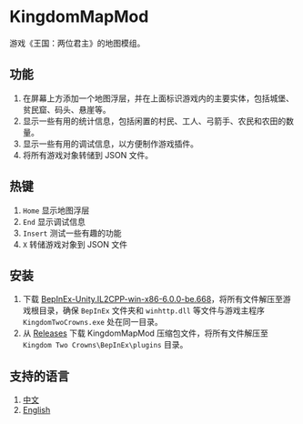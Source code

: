 # KingdomMapMod

游戏《王国：两位君主》的地图模组。

## 功能

1. 在屏幕上方添加一个地图浮层，并在上面标识游戏内的主要实体，包括城堡、贫民窟、码头、悬崖等。
2. 显示一些有用的统计信息，包括闲置的村民、工人、弓箭手、农民和农田的数量。
3. 显示一些有用的调试信息，以方便制作游戏插件。
4. 将所有游戏对象转储到 JSON 文件。

## 热键

1. `Home` 显示地图浮层
2. `End` 显示调试信息
3. `Insert` 测试一些有趣的功能
4. `X` 转储游戏对象到 JSON 文件

## 安装

1. 下载 [BepInEx-Unity.IL2CPP-win-x86-6.0.0-be.668](https://builds.bepinex.dev/projects/bepinex_be/668/BepInEx-Unity.IL2CPP-win-x86-6.0.0-be.668%2B46e297f.zip)，将所有文件解压至游戏根目录，确保 `BepInEx` 文件夹和 `winhttp.dll` 等文件与游戏主程序 `KingdomTwoCrowns.exe` 处在同一目录。
2. 从 [Releases](https://github.com/abevol/KingdomMapMod/releases) 下载 KingdomMapMod 压缩包文件，将所有文件解压至 `Kingdom Two Crowns\BepInEx\plugins` 目录。

## 支持的语言

1. [中文](https://github.com/abevol/KingdomMapMod/blob/master/Readme.zh-CN.md)
2. [English](https://github.com/abevol/KingdomMapMod/blob/master/Readme.md)
